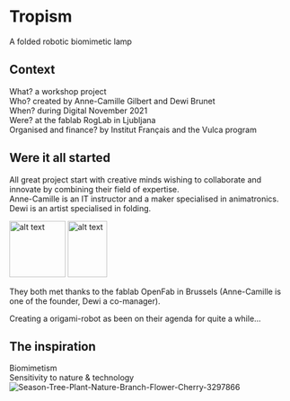 # Tropism
A folded robotic biomimetic lamp 

## Context
What?  a workshop project       
Who? created by Anne-Camille Gilbert and Dewi Brunet        
When? during Digital November 2021        
Were? at the fablab RogLab in Ljubljana       
Organised and finance? by Institut Français and the Vulca program       

## Were it all started
All great project start with creative minds wishing to collaborate and innovate by combining their field of expertise.        
Anne-Camille is an IT instructor and a maker specialised in animatronics.       
Dewi is an artist specialised in folding.       

<img src="https://user-images.githubusercontent.com/25649502/126034620-c501a46c-a918-49c5-a3f6-5b40b10ddbfd.jpg" alt="alt text" width="100" height="100"> <img src="https://user-images.githubusercontent.com/25649502/126034633-73874208-8fb1-4b56-b159-06c3d1f27581.jpg" alt="alt text" width="70" height="100">

They both met thanks to the fablab OpenFab in Brussels (Anne-Camille is one of the founder, Dewi a co-manager).       

Creating a origami-robot as been on their agenda for quite a while...       

## The inspiration
Biomimetism       
Sensitivity to nature & technology
![Season-Tree-Plant-Nature-Branch-Flower-Cherry-3297866](https://user-images.githubusercontent.com/25649502/126034486-c2aa901f-2019-40aa-aa8a-7b767133cf1e.jpg)
